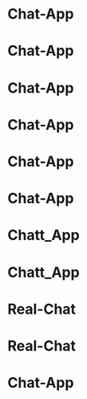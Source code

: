 # Chat-App
# Chat-App
# Chat-App
# Chat-App
# Chat-App
# Chat-App
# Chatt_App
# Chatt_App
# Real-Chat
# Real-Chat
# Chat-App
